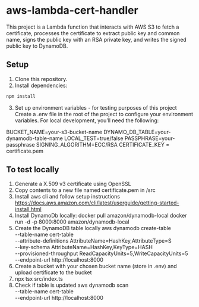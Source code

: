 # aws-lambda-cert-handler

This project is a Lambda function that interacts with AWS S3 to fetch a certificate, processes the certificate to extract public key and common name, signs the public key with an RSA private key, and writes the signed public key to DynamoDB.

## Setup

1. Clone this repository.
2. Install dependencies:

```bash
npm install

```
3. Set up environment variables - for testing purposes of this project
Create a .env file in the root of the project to configure your environment variables. For local development, you’ll need the following:

BUCKET_NAME=your-s3-bucket-name
DYNAMO_DB_TABLE=your-dynamodb-table-name
LOCAL_TEST=true/false
PASSPHRASE=your-passphrase
SIGNING_ALGORITHM=ECC/RSA
CERTIFICATE_KEY = certificate.pem

## To test locally
1. Generate a X.509 v3 certificate using OpenSSL
2. Copy contents to a new file named certificate.pem in /src
3. Install aws cli and follow setup instructions
https://docs.aws.amazon.com/cli/latest/userguide/getting-started-install.html
4. Install DynamoDb locally:
docker pull amazon/dynamodb-local
docker run -d -p 8000:8000 amazon/dynamodb-local
5. Create the DynamoDB table locally
aws dynamodb create-table \
    --table-name cert-table \
    --attribute-definitions AttributeName=HashKey,AttributeType=S \
    --key-schema AttributeName=HashKey,KeyType=HASH \
    --provisioned-throughput ReadCapacityUnits=5,WriteCapacityUnits=5 \
    --endpoint-url http://localhost:8000
6. Create a bucket with your chosen bucket name (store in .env) and upload certificate to the bucket
7. npx tsx src/index.ts 
8. Check if table is updated
aws dynamodb scan \
    --table-name cert-table \
    --endpoint-url http://localhost:8000

